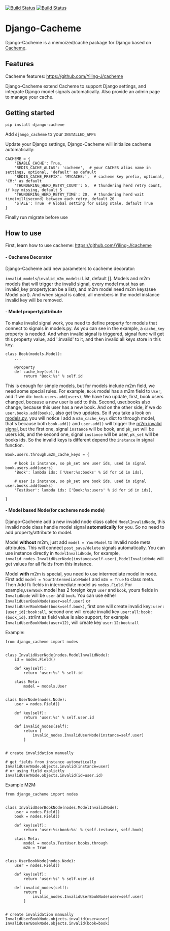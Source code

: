 [![Build Status](https://travis-ci.com/Yiling-J/django-cacheme.svg?branch=master)](https://travis-ci.com/Yiling-J/django-cacheme)
[![Build Status](https://codecov.io/gh/Yiling-J/django-cacheme/branch/master/graph/badge.svg)](https://codecov.io/gh/Yiling-J/django-cacheme)
# Django-Cacheme

Django-Cacheme is a memoized/cache package for Django based on [Cacheme](https://github.com/Yiling-J/cacheme).


## Features

Cacheme features: https://github.com/Yiling-J/cacheme

Django-Cacheme extend Cacheme to support Django settings, and integrate Django model signals automatically.
Also provide an admin page to manage your cache.

## Getting started

`pip install django-cacheme`

Add `django_cacheme` to your `INSTALLED_APPS`

Update your Django settings, Django-Cacheme will initialize cacheme automatically:

```
CACHEME = {
    'ENABLE_CACHE': True,
    'REDIS_CACHE_ALIAS': 'cacheme',  # your CACHES alias name in settings, optional, 'default' as default
    'REDIS_CACHE_PREFIX': 'MYCACHE:',  # cacheme key prefix, optional, 'CM:' as default
    'THUNDERING_HERD_RETRY_COUNT': 5,  # thundering herd retry count, if key missing, default 5
    'THUNDERING_HERD_RETRY_TIME': 20,  # thundering herd wait time(millisecond) between each retry, default 20
    'STALE': True  # Global setting for using stale, default True
}
```

Finally run migrate before use


## How to use

First, learn how to use cacheme: https://github.com/Yiling-J/cacheme

#### - Cacheme Decorator

Django-Cacheme add new parameters to cacheme decorator:

`invalid_models`/`invalid_m2m_models`: List, default []. Models and m2m models that will trigger the invalid
signal, every model must has an invalid_key property(can be a list), and m2m model need m2m keys(see Model part).
And when signal is called, all members in the model instance invalid key will be removed.

#### - Model property/attribute

To make invalid signal work, you need to define property for models that connect to signals in models.py.
As you can see in the example, a `cache_key` property is needed. And when invalid signal is triggered,
signal func will get this property value, add ':invalid' to it, and then invalid all keys store in this key.

```
class Book(models.Model):
    ...

    @property
    def cache_key(self):
        return "Book:%s" % self.id
```

This is enough for simple models, but for models include m2m field, we need some special rules. For example,
`Book` model has a m2m field to `User`, and if we do: `book.users.add(users)`, We have two update, first, book.users changed,
because a new user is add to this. Second, user.books also change, because this user has a new book. And on the other side,
if we do `user.books.add(books)`, also get two updates.
So if you take a look on [models.py](../master/tests/testapp/models.py), you will notice I add a `m2m_cache_keys` dict to through model,
that's because both `book.add()` and `user.add()` will trigger the [m2m invalid signal](https://docs.djangoproject.com/en/2.2/ref/signals/#m2m-changed), but the first one, signal `instance` will be book, and
`pk_set` will be users ids, and the second one, signal `instance` will be user, `pk_set` will be books ids. So the invalid keys is different
depend the `instance` in signal function.

```
Book.users.through.m2m_cache_keys = {

    # book is instance, so pk_set are user ids, used in signal book.users.add(users)
    'Book': lambda ids: ['User:%s:books' % id for id in ids],

    # user is instance, so pk_set are book ids, used in signal user.books.add(books)
    'TestUser': lambda ids: ['Book:%s:users' % id for id in ids],

}
```

#### - Model based Node(for cacheme node mode)

Django-Cacheme add a new invalid node class called `ModelInvalidNode`,
this invalid node class handle model signal **automatically** for you.
So no need to add property/attribute to model.

Model **without** m2m, just add `model = YourModel` to invalid node meta attributes. This will connect
`post_save/delete` signals automatically. You can use instance directly in `ModelInvalidNode`, for example,
`invalid_nodes.InvalidUserNode(instance=self.user)`, `ModelInvalidNode` will get values for all fields from this
instance.

Model **with** m2m is special, you need to use intermediate model in node. First add `model = YourIntermediateModel` and `m2m = True` to class meta.
Then Add fk fields in intermediate model as `nodes.Field`. For example,`UserBook` model
has 2 foreign keys `user` and `book`, yours fields in `InvalidNode` will be `user` and `book`. You can use either `InvalidUserBookNode(user=self.user)` or `InvalidUserBookNode(book=self.book)`,
first one will create invalid key: `user:{user_id}:book:all`, second one will create invalid key `user:all:book:{book_id}`. str/int as field value is also support, for example `InvalidUserBookNode(user=12)`, will create
key `user:12:book:all`

Example:

```
from django_cacheme import nodes


class InvalidUserNode(nodes.ModelInvalidNode):
    id = nodes.Field()

    def key(self):
        return 'user:%s' % self.id

    class Meta:
        model = models.User


class UserNode(nodes.Node):
    user = nodes.Field()

    def key(self):
        return 'user:%s' % self.user.id

    def invalid_nodes(self):
        return [
            invalid_nodes.InvalidUserNode(instance=self.user)
        ]


# create invalidation manually

# get fields from instance automatically
InvalidUserNode.objects.invalid(instance=user)
# or using field explictly
InvalidUserNode.objects.invalid(id=user.id)

```

Example M2M:

```
from django_cacheme import nodes


class InvalidUserBookNode(nodes.ModelInvalidNode):
    user = nodes.Field()
    book = nodes.Field()

    def key(self):
        return 'user:%s:book:%s' % (self.testuser, self.book)

    class Meta:
        model = models.TestUser.books.through
        m2m = True


class UserBookNode(nodes.Node):
    user = nodes.Field()

    def key(self):
        return 'user:%s' % self.user.id

    def invalid_nodes(self):
        return [
            invalid_nodes.InvalidUserBookNode(user=self.user)
        ]


# create invalidation manually
InvalidUserBookNode.objects.invalid(user=user)
InvalidUserBookNode.objects.invalid(book=book)


```
